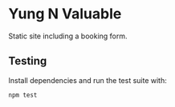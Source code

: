 # Yung N Valuable

Static site including a booking form.

## Testing

Install dependencies and run the test suite with:

```
npm test
```
